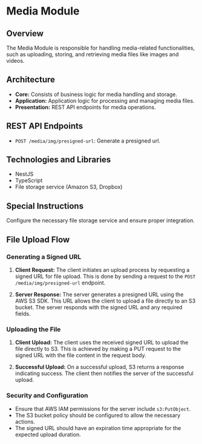 # Media Module

## Overview

The Media Module is responsible for handling media-related functionalities, such as uploading, storing, and retrieving media files like images and videos.

## Architecture

- **Core:** Consists of business logic for media handling and storage.
- **Application:** Application logic for processing and managing media files.
- **Presentation:** REST API endpoints for media operations.

## REST API Endpoints

- `POST /media/img/presigned-url`: Generate a presigned url.

## Technologies and Libraries

- NestJS
- TypeScript
- File storage service (Amazon S3, Dropbox)

## Special Instructions

Configure the necessary file storage service and ensure proper integration.

## File Upload Flow

### Generating a Signed URL

1. **Client Request:** The client initiates an upload process by requesting a signed URL for file upload. This is done by sending a request to the `POST /media/img/presigned-url` endpoint.

2. **Server Response:** The server generates a presigned URL using the AWS S3 SDK. This URL allows the client to upload a file directly to an S3 bucket. The server responds with the signed URL and any required fields.

### Uploading the File

1. **Client Upload:** The client uses the received signed URL to upload the file directly to S3. This is achieved by making a PUT request to the signed URL with the file content in the request body.

2. **Successful Upload:** On a successful upload, S3 returns a response indicating success. The client then notifies the server of the successful upload.

### Security and Configuration

- Ensure that AWS IAM permissions for the server include `s3:PutObject`.
- The S3 bucket policy should be configured to allow the necessary actions.
- The signed URL should have an expiration time appropriate for the expected upload duration.
